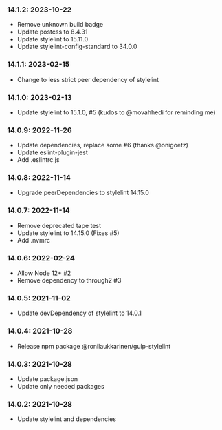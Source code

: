 ### 14.1.2: 2023-10-22

* Remove unknown build badge
* Update postcss to 8.4.31
* Update stylelint to 15.11.0
* Update stylelint-config-standard to 34.0.0

### 14.1.1: 2023-02-15

* Change to less strict peer dependency of stylelint

### 14.1.0: 2023-02-13

* Update stylelint to 15.1.0, #5 (kudos to @movahhedi for reminding me)

### 14.0.9: 2022-11-26

* Update dependencies, replace some #6 (thanks @onigoetz)
* Update eslint-plugin-jest
* Add .eslintrc.js

### 14.0.8: 2022-11-14

* Upgrade peerDependencies to stylelint 14.15.0

### 14.0.7: 2022-11-14

* Remove deprecated tape test
* Update stylelint to 14.15.0 (Fixes #5)
* Add .nvmrc

### 14.0.6: 2022-02-24

* Allow Node 12+ #2
* Remove dependency to through2 #3

### 14.0.5: 2021-11-02

* Update devDependency of stylelint to 14.0.1

### 14.0.4: 2021-10-28

* Release npm package @ronilaukkarinen/gulp-stylelint

### 14.0.3: 2021-10-28

* Update package.json
* Update only needed packages

### 14.0.2: 2021-10-28

* Update stylelint and dependencies
